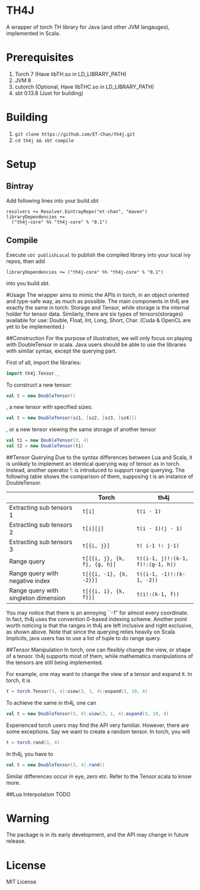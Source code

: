 # TH4J
A wrapper of torch TH library for Java (and other JVM langauges), implemented in Scala.

# Prerequisites
1. Torch 7 (Have libTH.so in LD_LIBRARY_PATH)
2. JVM 8
3. cutorch (Optional, Have libTHC.so in LD_LIBRARY_PATH)
4. sbt 0.13.8 (Just for building)

# Building
1. `git clone https://github.com/ET-Chan/th4j.git`
2. `cd th4j && sbt compile`

# Setup
## Bintray
Add following lines into your build.sbt
```
resolvers += Resolver.bintrayRepo("et-chan", "maven")
libraryDependencies +=
  ("th4j-core" %% "th4j-core" % "0.1")
```
## Compile
Execute `sbt publishLocal` to publish the compiled library into your local ivy repos, then add 
```
libraryDependencies += ("th4j-core" %% "th4j-core" % "0.1")
```
into you build.sbt.

#Usage
The wrapper aims to mimic the APIs in torch, in an object oriented and type-safe way, as much as possible. The main components in th4j are exactly the same in torch: Storage and Tensor, while storage is the internal holder for tensor data. Similarly, there are six types of tensors(storages) available for use: Double, Float, Int, Long, Short, Char. (Cuda & OpenCL are yet to be implemented.)

##Construction
For the purpose of illustration, we will only focus on playing with DoubleTensor in scala. Java users should be able to use the libraries with similar syntax, except the querying part.

First of all, import the libraries:

```scala
import th4j.Tensor._
```

To construct a new tensor:

```scala
val t = new DoubleTensor()
```

, a new tensor with specified sizes:

```scala
val t = new DoubleTensor(sz1, [sz2, [sz3, [sz4]])
```

, or a new tensor viewing the same storage of another tensor
 
```scala
val t1 = new DoubleTensor(3, 4)
val t2 = new DoubleTensor(t1)
```

##Tensor Querying
Due to the syntax differences between Lua and Scala, it is unlikely to implement an identical querying way of tensor as in torch. Instead, another operator !: is introduced to support range querying. The following table shows the comparison of them, supposing t is an instance of DoubleTensor.

|                               | Torch                    | th4j           | 
|-------------------------------| -------------------------|----------------| 
|Extracting sub tensors 1       | `t[i]`                   | `t(i - 1)` | 
|Extracting sub tensors 2       | `t[i][j]`      | `t(i - 1)(j - 1)`     | 
|Extracting sub tensors 3       |`t[{i, j}]` |`t( i-1 !: j-1)`|
|Range query                    | `t[{{i, j}, {k, f}, {g, h}]`    | `t((i-1, j)!:(k-1, f)!:(g-1, h))`      | 
|Range query with negative index| `t[{{i, -1}, {k, -2}}]`  |`t((i-1, -1)!:(k-1, -2))`|
|Range query with singleton dimension|`t[{{i, i}, {k, f}}]` | `t(i!:(k-1, f))`|

You may notice that there is an annoying ``-1" for almost every coordinate. In fact, th4j uses the convention 0-based indexing scheme. Another point worth noticing is that the ranges in th4j are left inclusive and right exclusive, as shown above. Note that since the querying relies heavily on Scala Implicits, java users has to use a list of tuple to do range query.


##Tensor Manipulation
In torch, one can flexibly change the view, or shape of a tensor. th4j supports most of them, while mathematics manipulations of the tensors are still being implemented.

For example, one may want to change the view of a tensor and expand it. In torch, it is

```lua
t = torch.Tensor(3, 4):view(3, 1, 4):expand(3, 10, 4)
```

To achieve the same in th4j, one can

```scala
val t = new DoubleTensor(3, 4).view(3, 1, 4).expand(3, 10, 4)
```

Experienced torch users may find the API very familiar. However, there are some exceptions. Say we want to create a random tensor. In torch, you will

```lua
t = torch.rand(3, 4)
```

In th4j, you have to 

```scala
val t = new DoubleTensor(3, 4).rand()
```

Similar differences occur in eye, zero etc. Refer to the Tensor.scala to know more.



##Lua Interpolation
TODO


# Warning
The package is in its early development, and the API may change in future release.

# License
MIT License